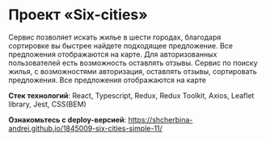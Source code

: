 # Проект «Six-cities»

Сервис позволяет искать жилье в шести городах, благодаря сортировке вы быстрее найдете подходящее предложение. Все предложения отображаются на карте.
Для авторизованных пользователей есть возможность оставлять отзывы.
Сервис по поиску жилья, с возможностями авторизация, оставлять отзывы, сортировать предложения. Все предложения отображаются на карте

**Стек технологий**: React, Typescript, Redux, Redux Toolkit, Axios, Leaflet library, Jest, CSS(BEM)

**Ознакомьтесь с deploy-версией**: https://shcherbina-andrei.github.io/1845009-six-cities-simple-11/
